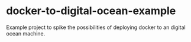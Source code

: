 docker-to-digital-ocean-example
===============================

Example project to spike the possibilities of deploying docker to an digital ocean machine.
